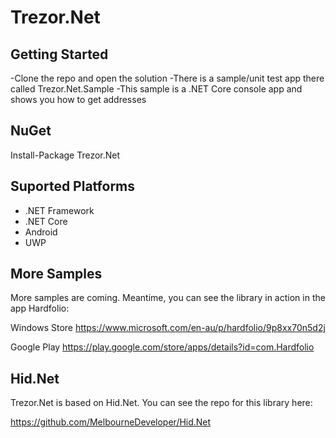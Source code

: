 # Trezor.Net

## Getting Started

-Clone the repo and open the solution
-There is a sample/unit test app there called Trezor.Net.Sample
-This sample is a .NET Core console app and shows you how to get addresses

## NuGet

Install-Package Trezor.Net

## Suported Platforms

- .NET Framework
- .NET Core
- Android
- UWP 

## More Samples

More samples are coming. Meantime, you can see the library in action in the app Hardfolio:

Windows Store
https://www.microsoft.com/en-au/p/hardfolio/9p8xx70n5d2j

Google Play
https://play.google.com/store/apps/details?id=com.Hardfolio

## Hid.Net

Trezor.Net is based on Hid.Net. You can see the repo for this library here:

https://github.com/MelbourneDeveloper/Hid.Net


